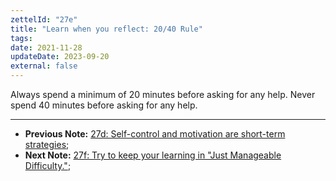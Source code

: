 ```yaml
---
zettelId: "27e"
title: "Learn when you reflect: 20/40 Rule"
tags:
date: 2021-11-28
updateDate: 2023-09-20
external: false
---
```


Always spend a minimum of 20 minutes before asking for any help. Never spend 40 minutes before asking for any help.

---

- **Previous Note:** [27d: Self-control and motivation are short-term strategies](/notes/27d/);
- **Next Note:** [27f: Try to keep your learning in "Just Manageable Difficulty."](/notes/27f/);
